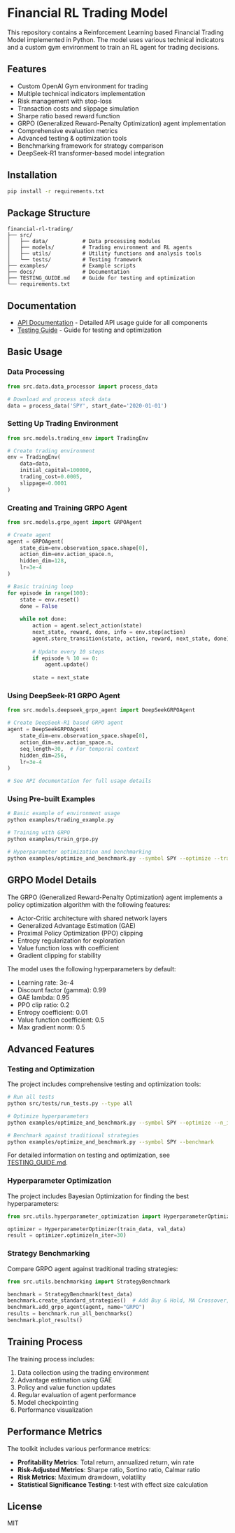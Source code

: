 # Financial RL Trading Model

This repository contains a Reinforcement Learning based Financial Trading Model implemented in Python. The model uses various technical indicators and a custom gym environment to train an RL agent for trading decisions.

## Features

* Custom OpenAI Gym environment for trading
* Multiple technical indicators implementation
* Risk management with stop-loss
* Transaction costs and slippage simulation
* Sharpe ratio based reward function
* GRPO (Generalized Reward-Penalty Optimization) agent implementation
* Comprehensive evaluation metrics
* Advanced testing & optimization tools
* Benchmarking framework for strategy comparison
* DeepSeek-R1 transformer-based model integration

## Installation

```bash
pip install -r requirements.txt
```

## Package Structure

```
financial-rl-trading/
├── src/
│   ├── data/           # Data processing modules
│   ├── models/         # Trading environment and RL agents
│   ├── utils/          # Utility functions and analysis tools
│   └── tests/          # Testing framework
├── examples/           # Example scripts
├── docs/               # Documentation
├── TESTING_GUIDE.md    # Guide for testing and optimization
└── requirements.txt
```

## Documentation

* [API Documentation](docs/api_documentation.md) - Detailed API usage guide for all components
* [Testing Guide](TESTING_GUIDE.md) - Guide for testing and optimization

## Basic Usage

### Data Processing

```python
from src.data.data_processor import process_data

# Download and process stock data
data = process_data('SPY', start_date='2020-01-01')
```

### Setting Up Trading Environment

```python
from src.models.trading_env import TradingEnv

# Create trading environment
env = TradingEnv(
    data=data,
    initial_capital=100000,
    trading_cost=0.0005,
    slippage=0.0001
)
```

### Creating and Training GRPO Agent

```python
from src.models.grpo_agent import GRPOAgent

# Create agent
agent = GRPOAgent(
    state_dim=env.observation_space.shape[0],
    action_dim=env.action_space.n,
    hidden_dim=128,
    lr=3e-4
)

# Basic training loop
for episode in range(100):
    state = env.reset()
    done = False
    
    while not done:
        action = agent.select_action(state)
        next_state, reward, done, info = env.step(action)
        agent.store_transition(state, action, reward, next_state, done)
        
        # Update every 10 steps
        if episode % 10 == 0:
            agent.update()
        
        state = next_state
```

### Using DeepSeek-R1 GRPO Agent

```python
from src.models.deepseek_grpo_agent import DeepSeekGRPOAgent

# Create DeepSeek-R1 based GRPO agent
agent = DeepSeekGRPOAgent(
    state_dim=env.observation_space.shape[0],
    action_dim=env.action_space.n,
    seq_length=30,  # For temporal context
    hidden_dim=256,
    lr=3e-4
)

# See API documentation for full usage details
```

### Using Pre-built Examples

```bash
# Basic example of environment usage
python examples/trading_example.py

# Training with GRPO
python examples/train_grpo.py

# Hyperparameter optimization and benchmarking
python examples/optimize_and_benchmark.py --symbol SPY --optimize --train --benchmark
```

## GRPO Model Details

The GRPO (Generalized Reward-Penalty Optimization) agent implements a policy optimization algorithm with the following features:

* Actor-Critic architecture with shared network layers
* Generalized Advantage Estimation (GAE)
* Proximal Policy Optimization (PPO) clipping
* Entropy regularization for exploration
* Value function loss with coefficient
* Gradient clipping for stability

The model uses the following hyperparameters by default:
* Learning rate: 3e-4
* Discount factor (gamma): 0.99
* GAE lambda: 0.95
* PPO clip ratio: 0.2
* Entropy coefficient: 0.01
* Value function coefficient: 0.5
* Max gradient norm: 0.5

## Advanced Features

### Testing and Optimization

The project includes comprehensive testing and optimization tools:

```bash
# Run all tests
python src/tests/run_tests.py --type all

# Optimize hyperparameters
python examples/optimize_and_benchmark.py --symbol SPY --optimize --n_iter 30

# Benchmark against traditional strategies
python examples/optimize_and_benchmark.py --symbol SPY --benchmark
```

For detailed information on testing and optimization, see [TESTING_GUIDE.md](TESTING_GUIDE.md).

### Hyperparameter Optimization

The project includes Bayesian Optimization for finding the best hyperparameters:

```python
from src.utils.hyperparameter_optimization import HyperparameterOptimizer

optimizer = HyperparameterOptimizer(train_data, val_data)
result = optimizer.optimize(n_iter=30)
```

### Strategy Benchmarking

Compare GRPO agent against traditional trading strategies:

```python
from src.utils.benchmarking import StrategyBenchmark

benchmark = StrategyBenchmark(test_data)
benchmark.create_standard_strategies()  # Add Buy & Hold, MA Crossover, RSI, etc.
benchmark.add_grpo_agent(agent, name="GRPO")
results = benchmark.run_all_benchmarks()
benchmark.plot_results()
```

## Training Process

The training process includes:

1. Data collection using the trading environment
2. Advantage estimation using GAE
3. Policy and value function updates
4. Regular evaluation of agent performance
5. Model checkpointing
6. Performance visualization

## Performance Metrics

The toolkit includes various performance metrics:

* **Profitability Metrics**: Total return, annualized return, win rate
* **Risk-Adjusted Metrics**: Sharpe ratio, Sortino ratio, Calmar ratio
* **Risk Metrics**: Maximum drawdown, volatility
* **Statistical Significance Testing**: t-test with effect size calculation

## License

MIT